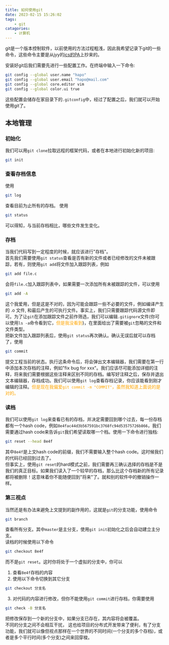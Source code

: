 ```yaml
---
title: 如何使用git
date: 2023-02-15 15:26:02
tags:
    - git
catagories:
    - 计算机
---
```

git是一个版本控制软件，以前使用的方法过程粗浅，因此我希望记录下git的一些命令，这些命令主要是从jyy的[ics的PA](https://nju-projectn.github.io/ics-pa-gitbook/ics2022/git.html)上抄来的。  

安装好git后我们需要先进行一些配置工作。在终端中输入一下命令:
```bash
git config --global user.name "hapo"
git config --global user.email "hapo@mail.com"
git config --global core.editor vim
git config --global color.ui true
```
这些配置会储存在家目录下的`.gitconfig`中，经过了配置之后，我们就可以开始使用git了。

## 本地管理  
### 初始化  
我们可以用`git clone`拉取远程的框架代码，或者在本地进行初始化新的项目:
```bash
git init
```

### 查看存档信息
使用
```bash
git log
```
查看目前为止所有的存档。
使用
```bash
git status
```
可以得知，与当前存档相比，哪些文件发生变化。 
<!--more--> 

### 存档
当我们代码写到一定程度的时候，就应该进行"存档"。  
首先我们需要使用`git status`查看是否有新的文件或者已经修改的文件未被跟踪，若有，则使用`git add`将文件加入跟踪列表，例如
```bash
git add file.c
```
会将`file.c`加入跟踪列表中，如果需要一次添加所有未被跟踪的文件，可以使用
```bash
git add -A
```
这个我爱用，但是这是不对的，因为可能会跟踪一些不必要的文件，例如编译产生的 .o 文件, 和最后产生的可执行文件。事实上，我们只需要跟踪代码源文件即可。为了让`git`在添加跟踪文件之前作筛选，我们可以编辑`.gitignore`文件(你可以使用`ls -a`命令看到它，<font color="orange">但是我没看到</font>)，在里面给出了需要被`git`忽略的文件和文件类型。  
把新文件加入跟踪列表后，使用`git status`再次确认。确认无误后就可以存档了，使用
```bash
git commit
```
提交工程当前的状态。执行这条命令后，将会弹出文本编辑器，我们需要在第一行中添加本次存档的注释，例如"fix bug for xxx"。我们应该尽可能添加详细的注释，将来我们需要根据这些注释来区别不同的存档。编写好注释之后，保存并退出文本编辑器，存档成功。我们可以使用`git log`查看存档记录，你应该能看到刚才编辑的注释。<font color='orange'>但是现在我偏爱`git commit -m "COMMIT"`，虽然我知道上面说的是对的。</font>  

### 读档
我们可以使用`git log`来查看已有的存档，并决定需要回到哪个过去，每一份存档都有一个hash code，例如`8e4fac44d3b567591bc3768fc94d53575726b866`，我们需要通过hash code来告诉`git`我们希望读取哪一个档。使用一下命令进行独档:
```bash
git reset --head 8e4f
```

其中`8e4f`是上文hash code的前缀，我们不需要输入整个hash code。这时候我们的代码已经回到过去了。  
但事实上，使用`git reset`的hard模式之前，我们需要再三确认选择的存档是不是我们的真正目标。如果我们读入了一个较早的存档，那么比这个存档新的所有记录都将被删除！这意味着你不能随便回到"将来"了。就和别的软件中的撤销操作一样。

### 第三视点
当然还是有办法来避免上文提到的副作用的，这就是`git`的分支功能，使用命令
```bash
git branch
```
查看所有分支。其中`master`是主分支，使用`git init`初始化之后会自动建立主分支。  
读档的时候使用以下命令
```bash
git checkout 8e4f
```
而不是`git reset`。这时你将处于一个虚拟的分支中，你可以  
1. 查看`8e4f`存档的内容
2. 使用以下命令切换到其它分支
```bash
git checkout 分支名
```
3. 对代码的内容进行修改，但你不能使用`git commit`进行存档，你需要使用
```bash
git check -B 分支名
```
把修改保存到一个新的分支中，如果分支已存在，其内容将会被覆盖。  
不同的分支之间不会相互干扰， 这也给项目的分布式开发带来了便利，有了分支功能，我们就可以像但视点那样在一个世界的不同时间(一个分支的多个存档)，或者是多个平行时间(多个分支)之间来回穿梭。



